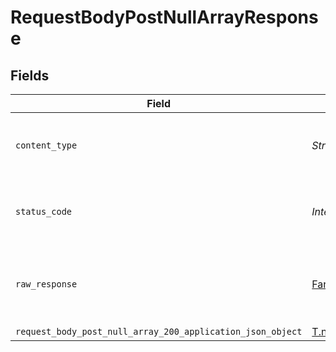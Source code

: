 # RequestBodyPostNullArrayResponse


## Fields

| Field                                                                                                                                      | Type                                                                                                                                       | Required                                                                                                                                   | Description                                                                                                                                |
| ------------------------------------------------------------------------------------------------------------------------------------------ | ------------------------------------------------------------------------------------------------------------------------------------------ | ------------------------------------------------------------------------------------------------------------------------------------------ | ------------------------------------------------------------------------------------------------------------------------------------------ |
| `content_type`                                                                                                                             | *String*                                                                                                                                   | :heavy_check_mark:                                                                                                                         | HTTP response content type for this operation                                                                                              |
| `status_code`                                                                                                                              | *Integer*                                                                                                                                  | :heavy_check_mark:                                                                                                                         | HTTP response status code for this operation                                                                                               |
| `raw_response`                                                                                                                             | [Faraday::Response](https://www.rubydoc.info/gems/faraday/Faraday/Response)                                                                | :heavy_minus_sign:                                                                                                                         | Raw HTTP response; suitable for custom response parsing                                                                                    |
| `request_body_post_null_array_200_application_json_object`                                                                                 | [T.nilable(Operations::RequestBodyPostNullArray200ApplicationJSON)](../../models/operations/requestbodypostnullarray200applicationjson.md) | :heavy_minus_sign:                                                                                                                         | OK                                                                                                                                         |